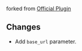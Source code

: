 forked from [Official Plugin](https://github.com/langgenius/dify-official-plugins/tree/main/models/mistralai)

## Changes

- Add `base_url` parameter.
